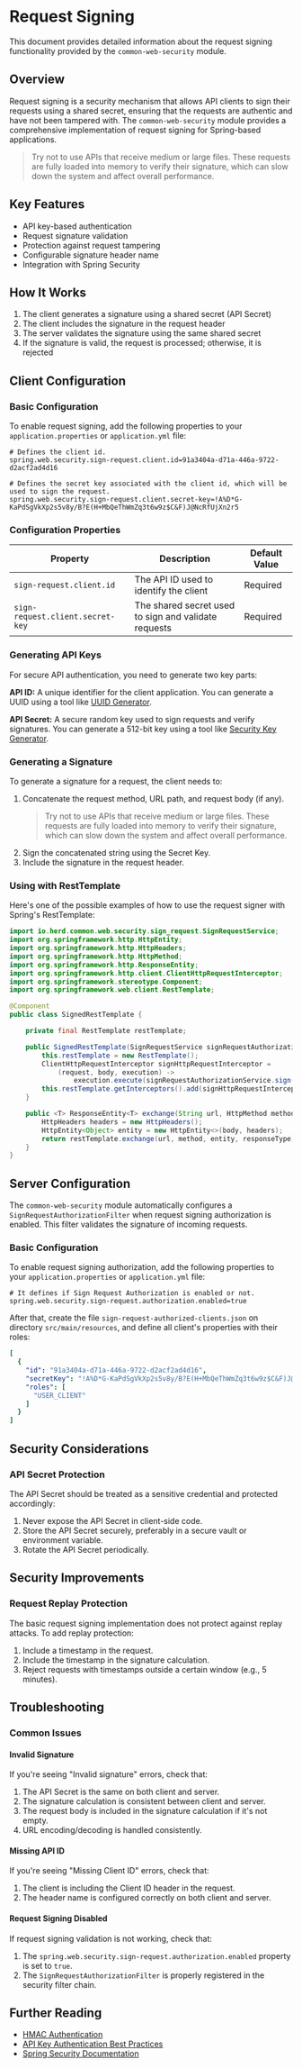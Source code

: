 # Request Signing

This document provides detailed information about the request signing functionality provided
by the `common-web-security` module.

## Overview

Request signing is a security mechanism that allows API clients to sign their requests using a shared secret,
ensuring that the requests are authentic and have not been tampered with.
The `common-web-security` module provides a comprehensive implementation of request signing
for Spring-based applications.

> Try not to use APIs that receive medium or large files. These requests are fully loaded into memory
> to verify their signature, which can slow down the system and affect overall performance.

## Key Features

- API key-based authentication
- Request signature validation
- Protection against request tampering
- Configurable signature header name
- Integration with Spring Security

## How It Works

1. The client generates a signature using a shared secret (API Secret)
2. The client includes the signature in the request header
3. The server validates the signature using the same shared secret
4. If the signature is valid, the request is processed; otherwise, it is rejected

## Client Configuration

### Basic Configuration

To enable request signing, add the following properties to your `application.properties` or `application.yml` file:

```properties
# Defines the client id.
spring.web.security.sign-request.client.id=91a3404a-d71a-446a-9722-d2acf2ad4d16

# Defines the secret key associated with the client id, which will be used to sign the request.
spring.web.security.sign-request.client.secret-key=!A%D*G-KaPdSgVkXp2s5v8y/B?E(H+MbQeThWmZq3t6w9z$C&F)J@NcRfUjXn2r5
```

### Configuration Properties

| Property                         | Description                                          | Default Value |
|----------------------------------|------------------------------------------------------|---------------|
| `sign-request.client.id`         | The API ID used to identify the client               | Required      |
| `sign-request.client.secret-key` | The shared secret used to sign and validate requests | Required      |

### Generating API Keys

For secure API authentication, you need to generate two key parts:

**API ID:** A unique identifier for the client application.
You can generate a UUID using a tool like [UUID Generator](https://www.uuidgenerator.net/).

**API Secret:** A secure random key used to sign requests and verify signatures.
You can generate a 512-bit key using a tool like [Security Key Generator](https://www.allkeysgenerator.com/Random/Security-Encryption-Key-Generator.aspx).

### Generating a Signature

To generate a signature for a request, the client needs to:

1. Concatenate the request method, URL path, and request body (if any).
   > Try not to use APIs that receive medium or large files. These requests are fully loaded into memory
   > to verify their signature, which can slow down the system and affect overall performance.
2. Sign the concatenated string using the Secret Key.
3. Include the signature in the request header.

### Using with RestTemplate

Here's one of the possible examples of how to use the request signer with Spring's RestTemplate:

```java
import io.herd.common.web.security.sign_request.SignRequestService;
import org.springframework.http.HttpEntity;
import org.springframework.http.HttpHeaders;
import org.springframework.http.HttpMethod;
import org.springframework.http.ResponseEntity;
import org.springframework.http.client.ClientHttpRequestInterceptor;
import org.springframework.stereotype.Component;
import org.springframework.web.client.RestTemplate;

@Component
public class SignedRestTemplate {

    private final RestTemplate restTemplate;

    public SignedRestTemplate(SignRequestService signRequestAuthorizationService) {
        this.restTemplate = new RestTemplate();
        ClientHttpRequestInterceptor signHttpRequestInterceptor =
            (request, body, execution) ->
                execution.execute(signRequestAuthorizationService.sign(request, body), body);
        this.restTemplate.getInterceptors().add(signHttpRequestInterceptor);
    }

    public <T> ResponseEntity<T> exchange(String url, HttpMethod method, byte[] body, Class<T> responseType) {
        HttpHeaders headers = new HttpHeaders();
        HttpEntity<Object> entity = new HttpEntity<>(body, headers);
        return restTemplate.exchange(url, method, entity, responseType);
    }
}
```

## Server Configuration

The `common-web-security` module automatically configures a `SignRequestAuthorizationFilter`
when request signing authorization is enabled. This filter validates the signature of incoming requests.

### Basic Configuration

To enable request signing authorization, add the following properties to your `application.properties`
or `application.yml` file:

```properties
# It defines if Sign Request Authorization is enabled or not.
spring.web.security.sign-request.authorization.enabled=true

```

After that, create the file `sign-request-authorized-clients.json` on directory `src/main/resources`,
and define all client's properties with their roles:

```yaml
[
  {
    "id": "91a3404a-d71a-446a-9722-d2acf2ad4d16",
    "secretKey": "!A%D*G-KaPdSgVkXp2s5v8y/B?E(H+MbQeThWmZq3t6w9z$C&F)J@NcRfUjXn2r5",
    "roles": [
      "USER_CLIENT"
    ]
  }
]

```

## Security Considerations

### API Secret Protection

The API Secret should be treated as a sensitive credential and protected accordingly:

1. Never expose the API Secret in client-side code.
2. Store the API Secret securely, preferably in a secure vault or environment variable.
3. Rotate the API Secret periodically.

## Security Improvements

### Request Replay Protection

The basic request signing implementation does not protect against replay attacks. To add replay protection:

1. Include a timestamp in the request.
2. Include the timestamp in the signature calculation.
3. Reject requests with timestamps outside a certain window (e.g., 5 minutes).

## Troubleshooting

### Common Issues

#### Invalid Signature

If you're seeing "Invalid signature" errors, check that:

1. The API Secret is the same on both client and server.
2. The signature calculation is consistent between client and server.
3. The request body is included in the signature calculation if it's not empty.
4. URL encoding/decoding is handled consistently.

#### Missing API ID

If you're seeing "Missing Client ID" errors, check that:

1. The client is including the Client ID header in the request.
2. The header name is configured correctly on both client and server.

#### Request Signing Disabled

If request signing validation is not working, check that:

1. The `spring.web.security.sign-request.authorization.enabled` property is set to `true`.
2. The `SignRequestAuthorizationFilter` is properly registered in the security filter chain.

## Further Reading

- [HMAC Authentication](https://en.wikipedia.org/wiki/HMAC)
- [API Key Authentication Best Practices](https://cloud.google.com/endpoints/docs/openapi/security-authentication-api-keys)
- [Spring Security Documentation](https://docs.spring.io/spring-security/reference/index.html)
